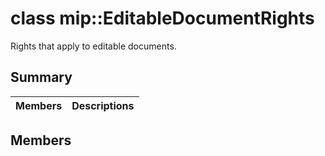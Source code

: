 # class mip::EditableDocumentRights 
Rights that apply to editable documents.
## Summary
 Members                        | Descriptions                                
--------------------------------|---------------------------------------------
## Members